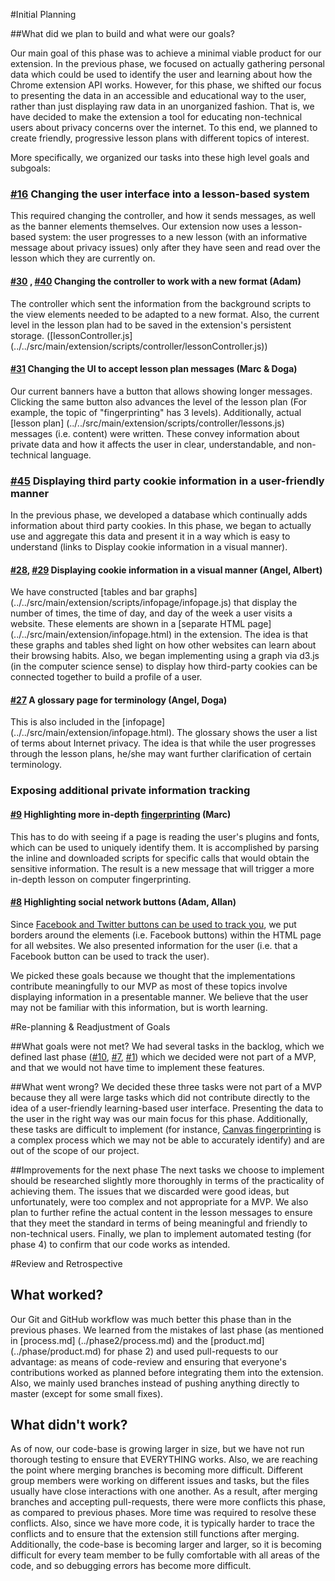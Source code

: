 #Initial Planning

##What did we plan to build and what were our goals?

Our main goal of this phase was to achieve a minimal viable product for our extension. In the previous phase, we focused on actually gathering personal data which could be used to identify the user and learning about how the Chrome extension API works. However, for this phase, we shifted our focus to presenting the data in an accessible and educational way to the user, rather than just displaying raw data in an unorganized fashion. That is, we have decided to make the extension a tool for educating non-technical users about privacy concerns over the internet. To this end, we planned to create friendly, progressive lesson plans with different topics of interest.

More specifically, we organized our tasks into these high level goals and subgoals:

### [#16](https://github.com/csc301-winter-2016/project-team5/issues/16) Changing the user interface into a lesson-based system
This required changing the controller, and how it sends messages, as well as the banner elements themselves. Our extension now uses a lesson-based system: the user progresses to a new lesson (with an informative message about privacy issues) only after they have seen and read over the lesson which they are currently on.

#### [#30](https://github.com/csc301-winter-2016/project-team5/issues/30) , [#40](https://github.com/csc301-winter-2016/project-team5/issues/40) Changing the controller to work with a new format (Adam)
The controller which sent the information from the background scripts to the view elements needed to be adapted to a new format. Also, the current level in the lesson plan had to be saved in the extension's persistent storage. ([lessonController.js] (../../src/main/extension/scripts/controller/lessonController.js))

#### [#31](https://github.com/csc301-winter-2016/project-team5/issues/31) Changing the UI to accept lesson plan messages (Marc & Doga)
Our current banners have a button that allows showing longer messages. Clicking the same button also advances the level of the lesson plan (For example, the topic of "fingerprinting" has 3 levels).
Additionally, actual [lesson plan] (../../src/main/extension/scripts/controller/lessons.js) messages (i.e. content) were written. These convey information about private data and how it affects the user in clear, understandable, and non-technical language.

### [#45](https://github.com/csc301-winter-2016/project-team5/pull/45) Displaying third party cookie information in a user-friendly manner
In the previous phase, we developed a database which continually adds information about third party cookies. In this phase, we began to actually use and aggregate this data and present it in a way which is easy to understand (links to Display cookie information in a visual manner).

#### [#28](https://github.com/csc301-winter-2016/project-team5/issues/28), [#29](https://github.com/csc301-winter-2016/project-team5/issues/29) Displaying cookie information in a visual manner (Angel, Albert)
We have constructed [tables and bar graphs] (../../src/main/extension/scripts/infopage/infopage.js) that display the number of times, the time of day, and day of the week a user visits a website. These elements are shown in a [separate HTML page] (../../src/main/extension/infopage.html) in the extension. The idea is that these graphs and tables shed light on how other websites can learn about their browsing habits. Also, we began implementing using a graph via d3.js (in the computer science sense) to display how third-party cookies can be connected together to build a profile of a user.

#### [#27](https://github.com/csc301-winter-2016/project-team5/issues/27) A glossary page for terminology (Angel, Doga)
This is also included in the [infopage] (../../src/main/extension/infopage.html). The glossary shows the user a list of terms about Internet privacy. The idea is that while the user progresses through the lesson plans, he/she may want further clarification of certain terminology.

### Exposing additional private information tracking

#### [#9](https://github.com/csc301-winter-2016/project-team5/issues/9) Highlighting more in-depth [fingerprinting](../../resources/PrivacyGlossary.md#catalogue-of-privacy-threats) (Marc)
This has to do with seeing if a page is reading the user's plugins and fonts, which can be used to uniquely identify them.
It is accomplished by parsing the inline and downloaded scripts for specific calls that would obtain the sensitive information. 
The result is a new message that will trigger a more in-depth lesson on computer fingerprinting.

#### [#8](https://github.com/csc301-winter-2016/project-team5/issues/8) Highlighting social network buttons (Adam, Allan)
Since [Facebook and Twitter buttons can be used to track you](http://www.geek.com/news/facebook-like-button-tracks-you-even-if-you-dont-click-1380793/), we put borders around the elements (i.e. Facebook buttons) within the HTML page for all websites. We also presented information for the user (i.e. that a Facebook button can be used to track the user).

We picked these goals because we thought that the implementations contribute meaningfully to our MVP as most of these topics involve displaying information in a presentable manner. We believe that the user may not be familiar with this information, but is worth learning. 

#Re-planning & Readjustment of Goals

##What goals were not met?
We had several tasks in the backlog, which we defined last phase ([#10](https://github.com/csc301-winter-2016/project-team5/issues/10), [#7](https://github.com/csc301-winter-2016/project-team5/issues/7), [#1](https://github.com/csc301-winter-2016/project-team5/issues/1)) which we decided were not part of a MVP, and that we would not have time to implement these features.

##What went wrong?
We decided these three tasks were not part of a MVP because they all were large tasks which did not contribute directly to the idea of a user-friendly learning-based user interface. Presenting the data to the user in the right way was our main focus for this phase. Additionally, these tasks are difficult to implement (for instance, [Canvas fingerprinting](../../resources/PrivacyGlossary.md#catalogue-of-privacy-threats) is a complex process which we may not be able to accurately identify) and are out of the scope of our project.

##Improvements for the next phase
The next tasks we choose to implement should be researched slightly more thoroughly in terms of the practicality of achieving them. The issues that we discarded were good ideas, but unfortunately, were too complex and not appropriate for a MVP.
We also plan to further refine the actual content in the lesson messages to ensure that they meet the standard in terms of being meaningful and friendly to non-technical users. Finally, we plan to implement automated testing (for phase 4) to confirm that our code works as intended.

#Review and Retrospective

## What worked?
Our Git and GitHub workflow was much better this phase than in the previous phases. We learned from the mistakes of last phase (as mentioned in [process.md] (../phase2/process.md) and the [product.md] (../phase/product.md) for phase 2) and used pull-requests to our advantage: as means of code-review and ensuring that everyone's contributions worked as planned before integrating them into the extension. Also, we mainly used branches instead of pushing anything directly to master (except for some small fixes).

## What didn't work?
As of now, our code-base is growing larger in size, but we have not run thorough testing to ensure that EVERYTHING works. Also, we are reaching the point where merging branches is becoming more difficult. Different group members were working on different issues and tasks, but the files usually have close interactions with one another. As a result, after merging branches and accepting pull-requests, there were more conflicts this phase, as compared to previous phases. More time was required to resolve these conflicts. Also, since we have more code, it is typically harder to trace the conflicts and to ensure that the extension still functions after merging. Additionally, the code-base is becoming larger and larger, so it is becoming difficult for every team member to be fully comfortable with all areas of the code, and so debugging errors has become more difficult.
